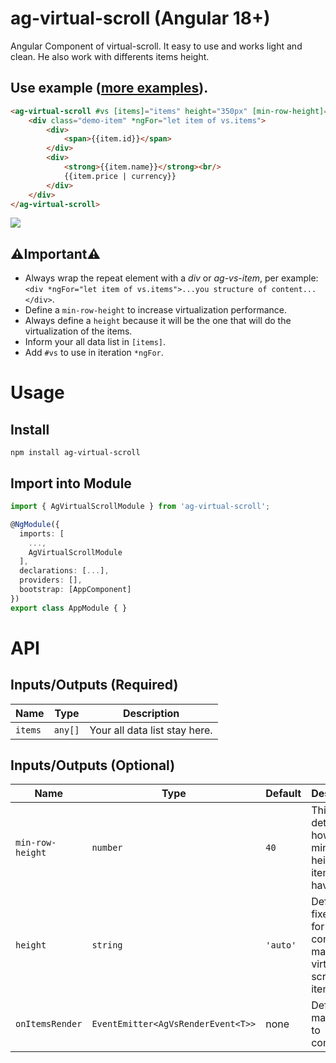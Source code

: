 # ag-virtual-scroll (Angular 18+)

Angular Component of virtual-scroll. It easy to use and works light and clean.
He also work with differents items height.

## Use example ([more examples](https://ericferreira1992.github.io/ag-virtual-scroll)).

```html
<ag-virtual-scroll #vs [items]="items" height="350px" [min-row-height]="50" class="box-border">
    <div class="demo-item" *ngFor="let item of vs.items">
        <div>
            <span>{{item.id}}</span>
        </div>
        <div>
            <strong>{{item.name}}</strong><br/>
            {{item.price | currency}}
        </div>
    </div>
</ag-virtual-scroll>
```
![](demo.gif)

## ⚠️Important⚠️
- Always wrap the repeat element with a _div_ or _ag-vs-item_, per example: ``<div *ngFor="let item of vs.items">...you structure of content...</div>``.
- Define a ``min-row-height`` to increase virtualization performance.
- Always define a ``height`` because it will be the one that will do the virtualization of the items.
- Inform your all data list in ``[items]``.
- Add ``#vs`` to use in iteration ``*ngFor``.

# Usage

## Install
`npm install ag-virtual-scroll`

## Import into Module
```typescript
import { AgVirtualScrollModule } from 'ag-virtual-scroll';

@NgModule({
  imports: [
    ...,
    AgVirtualScrollModule
  ],
  declarations: [...],
  providers: [],
  bootstrap: [AppComponent]
})
export class AppModule { }
```

# API

## Inputs/Outputs (Required)
Name		                | Type          | Description
----                    	| ----          | ----
`items`		                | `any[]`       | Your all data list stay here.

## Inputs/Outputs (Optional)
Name		        		| Type      	                        | Default		            | Description
----            			| ----      	                        | ----			            | ----
`min-row-height`   			| `number`  	                        | `40`		                | This determine how minimm height each item will have.
`height`     				| `string`		                        | `'auto'`  	            | Define a fixed height for container to make a virtual-scroll of items.
`onItemsRender`  			| `EventEmitter<AgVsRenderEvent<T>>`	| none		                | Define a max width to container.


